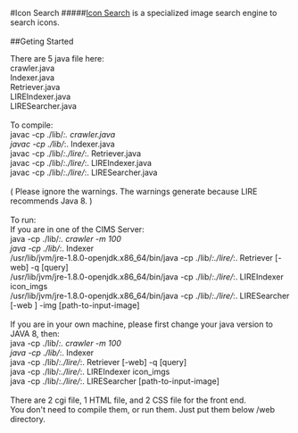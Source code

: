 #Icon Search
#####[Icon Search](www.cs.nyu.edu/~yf899/cgi-bin/wse/project/search.cgi) is a specialized image search engine to search icons.  
<br>
##Geting Started

There are 5 java file here:<br>
crawler.java<br>
Indexer.java<br>
Retriever.java<br>
LIREIndexer.java<br>
LIRESearcher.java<br>
<br>
To compile:<br>
javac -cp ./lib/*:. crawler.java<br>
javac -cp ./lib/*:. Indexer.java<br>
javac -cp ./lib/*:./lire/*:. Retriever.java<br>
javac -cp ./lib/*:./lire/*:. LIREIndexer.java<br>
javac -cp ./lib/*:./lire/*:. LIRESearcher.java<br>
<br>
( Please ignore the warnings. The warnings generate
because LIRE recommends Java 8. )<br>
<br>
To run:<br>
If you are in one of the CIMS Server:<br>
java -cp ./lib/*:. crawler -m 100<br>
java -cp ./lib/*:. Indexer<br>
/usr/lib/jvm/jre-1.8.0-openjdk.x86_64/bin/java -cp ./lib/*:./lire/*:. Retriever [-web] -q [query]<br>
/usr/lib/jvm/jre-1.8.0-openjdk.x86_64/bin/java -cp ./lib/*:./lire/*:. LIREIndexer icon_imgs<br>
/usr/lib/jvm/jre-1.8.0-openjdk.x86_64/bin/java -cp ./lib/*:./lire/*:. LIRESearcher [-web ] -img [path-to-input-image]<br>
<br>
If you are in your own machine, please first change your java version to JAVA 8, then:<br>
java -cp ./lib/*:. crawler -m 100<br>
java -cp ./lib/*:. Indexer<br>
java -cp ./lib/*:./lire/*:. Retriever [-web] -q [query]<br>
java -cp ./lib/*:./lire/*:. LIREIndexer icon_imgs<br>
java -cp ./lib/*:./lire/*:. LIRESearcher [path-to-input-image]<br>
<br>
There are 2 cgi file, 1 HTML file, and 2 CSS file for the front end.<br>
You don't need to compile them, or run them. Just put them below
/web directory. <br>